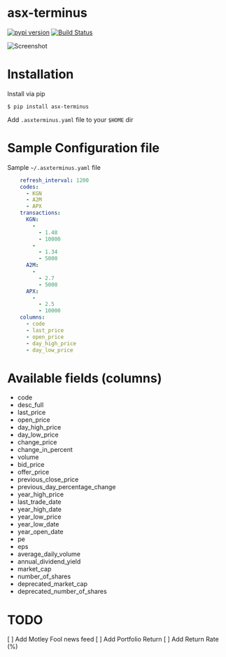 asx-terminus
======================

[![pypi version]( https://img.shields.io/pypi/v/asx-terminus.svg)]( https://pypi.python.org/pypi/asx-terminus)
[![Build Status](https://travis-ci.org/geeknam/asx-terminus.svg?branch=master)](https://travis-ci.org/geeknam/asx-terminus)

![Screenshot](https://raw.githubusercontent.com/geeknam/asx-terminus/master/asxterminus.png)

Installation
================

Install via pip

    $ pip install asx-terminus

Add `.asxterminus.yaml` file to your `$HOME` dir


Sample Configuration file
===============================

Sample `~/.asxterminus.yaml` file

```yaml
    refresh_interval: 1200
    codes:
      - KGN
      - A2M
      - APX
    transactions:
      KGN:
        -
          - 1.48
          - 10000
        -
          - 1.34
          - 5000
      A2M:
        -
          - 2.7
          - 5000
      APX:
        -
          - 2.5
          - 10000
    columns:
      - code
      - last_price
      - open_price
      - day_high_price
      - day_low_price
```

Available fields (columns)
===============================

- code
- desc_full
- last_price
- open_price
- day_high_price
- day_low_price
- change_price
- change_in_percent
- volume
- bid_price
- offer_price
- previous_close_price
- previous_day_percentage_change
- year_high_price
- last_trade_date
- year_high_date
- year_low_price
- year_low_date
- year_open_date
- pe
- eps
- average_daily_volume
- annual_dividend_yield
- market_cap
- number_of_shares
- deprecated_market_cap
- deprecated_number_of_shares


TODO
===========

[ ] Add Motley Fool news feed
[ ] Add Portfolio Return
[ ] Add Return Rate (%)
